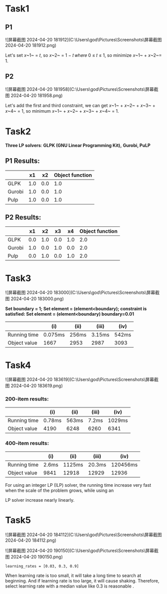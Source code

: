 # Task1

## P1

![屏幕截图 2024-04-20 181912](C:\Users\god\Pictures\Screenshots\屏幕截图 2024-04-20 181912.png)

Let's  set 𝑥~1~ = 𝑡, so 𝑥~2~ = 1 − 𝑡 𝑤ℎ𝑒𝑟𝑒 0 ≤ 𝑡 ≤ 1, so minimize 𝑥~1~ + 𝑥~2~= 1.

## P2

![屏幕截图 2024-04-20 181958](C:\Users\god\Pictures\Screenshots\屏幕截图 2024-04-20 181958.png)

Let's add the first and third constraint, we can get  𝑥~1~ + 𝑥~2~ + 𝑥~3~ + 𝑥~4~ = 1, so minimum 𝑥~1~ + 𝑥~2~ + 𝑥~3~ + 𝑥~4~ = 1.

# Task2

 **Three LP solvers**: **GLPK (GNU Linear Programming Kit),** **Gurobi, PuLP**



## P1 Results:

|        | x1   | x2   | **Object function** |
| ------ | ---- | ---- | ------------------- |
| GLPK   | 1.0  | 0.0  | 1.0                 |
| Gurobi | 1.0  | 0.0  | 1.0                 |
| Pulp   | 1.0  | 0.0  | 1.0                 |



## P2 Results:

|        | x1   | x2   | x3   | x4   | **Object function** |
| ------ | ---- | ---- | ---- | ---- | ------------------- |
| GLPK   | 0.0  | 1.0  | 0.0  | 1.0  | 2.0                 |
| Gurobi | 1.0  | 0.0  | 1.0  | 0.0  | 2.0                 |
| Pulp   | 0.0  | 1.0  | 0.0  | 1.0  | 2.0                 |





# Task3

![屏幕截图 2024-04-20 183000](C:\Users\god\Pictures\Screenshots\屏幕截图 2024-04-20 183000.png)

**Set boundary = 1; Set element = (element<boundary); constraint is satisfied: Set element = (element<boundary) boundary=0.01**

|              | **(i)** | **(ii)** | **(iii)** | **(iv)** |
| ------------ | ------- | -------- | --------- | -------- |
| Running time | 0.075ms | 256ms    | 3.15ms    | 542ms    |
| Object value | 1667    | 2953     | 2987      | 3093     |





# Task4

![屏幕截图 2024-04-20 183619](C:\Users\god\Pictures\Screenshots\屏幕截图 2024-04-20 183619.png)

### 200-item results:

|              | **(i)** | **(ii)** | **(iii)** | **(iv)** |
| ------------ | ------- | -------- | --------- | -------- |
| Running time | 0.78ms  | 563ms    | 7.2ms     | 1029ms   |
| Object value | 4190    | 6248     | 6260      | 6341     |



### 400-item results:

|              | **(i)** | **(ii)** | **(iii)** | **(iv)** |
| ------------ | ------- | -------- | --------- | -------- |
| Running time | 2.6ms   | 1125ms   | 20.3ms    | 120456ms |
| Object value | 9841    | 12918    | 12929     | 12936    |

For using an integer LP (ILP) solver, the running time increase very fast when the scale of the problem grows, while using an 

LP solver increase nearly linearly.





# Task5

![屏幕截图 2024-04-20 184112](C:\Users\god\Pictures\Screenshots\屏幕截图 2024-04-20 184112.png)

![屏幕截图 2024-04-20 190150](C:\Users\god\Pictures\Screenshots\屏幕截图 2024-04-20 190150.png)

```
learning_rates = [0.03, 0.3, 0.9]
```

When learning rate is too small, it will take a long time to search at beginning. And if learning rate is too large, it will cause shaking. Therefore, select learning rate with a median value like 0.3 is reasonable .